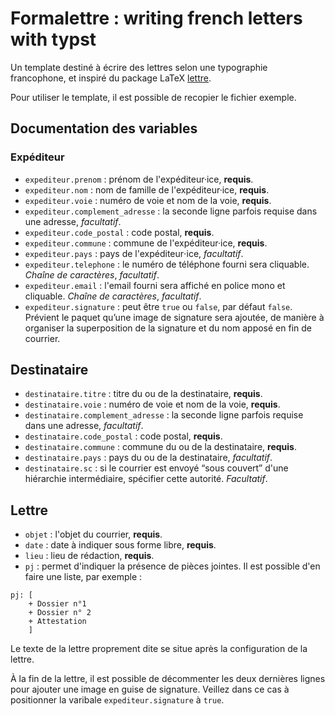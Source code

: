 # Formalettre : writing french letters with typst



Un template destiné à écrire des lettres selon une typographie francophone, et inspiré du package LaTeX [lettre](https://ctan.org/pkg/lettre).

Pour utiliser le template, il est possible de recopier le fichier exemple.



## Documentation des variables



### Expéditeur 

- `expediteur.prenom` : prénom de l'expéditeur·ice, **requis**.
- `expediteur.nom` : nom de famille de l'expéditeur·ice, **requis**.
- `expediteur.voie` : numéro de voie et nom de la voie, **requis**.
- `expediteur.complement_adresse` : la seconde ligne parfois requise dans une adresse, *facultatif*.
- `expediteur.code_postal` : code postal, **requis**.
- `expediteur.commune` : commune de l'expéditeur·ice, **requis**.
- `expediteur.pays` : pays de l'expéditeur⋅ice, *facultatif*.
-  `expediteur.telephone` : le numéro de téléphone fourni sera cliquable. *Chaîne de caractères*, *facultatif*.
-  `expediteur.email` : l'email fourni sera affiché en police mono et cliquable. *Chaîne de caractères*, *facultatif*.
- `expediteur.signature` : peut être `true` ou `false`, par défaut `false`. Prévient le paquet qu’une image de signature sera ajoutée, de manière à organiser la superposition de la signature et du nom apposé en fin de courrier.

## Destinataire

- `destinataire.titre` : titre du ou de la destinataire, **requis**.
- `destinataire.voie` : numéro de voie et nom de la voie, **requis**.
- `destinataire.complement_adresse` : la seconde ligne parfois requise dans une adresse, *facultatif*.
- `destinataire.code_postal` : code postal, **requis**.
- `destinataire.commune` : commune du ou de la destinataire, **requis**.
- `destinataire.pays` : pays du ou de la destinataire, *facultatif*.
- `destinataire.sc` : si le courrier est envoyé “sous couvert” d'une hiérarchie intermédiaire, spécifier cette autorité. *Facultatif*.

## Lettre

- `objet` : l'objet du courrier, **requis**.
- `date` : date à indiquer sous forme libre, **requis**.
- `lieu` : lieu de rédaction, **requis**.
- `pj` : permet d'indiquer la présence de pièces jointes.  Il est possible d'en faire une liste, par exemple :

```
pj: [
	+ Dossier n°1
	+ Dossier n° 2
	+ Attestation
	]
```

Le texte de la lettre proprement dite se situe après la configuration de la lettre.

À la fin de la lettre, il est possible de décommenter les deux dernières lignes pour ajouter une image en guise de signature. Veillez dans ce cas à positionner la varibale `expediteur.signature` à `true`.



